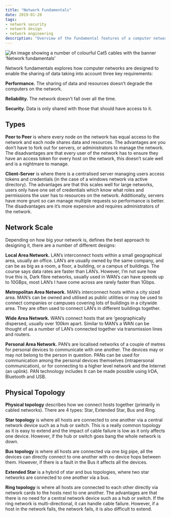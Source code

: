 ```yaml
---
title: "Network Fundamentals"
date: 2019-01-28
tags:
- network security
- network design
- network engineering
description: "Overview of the fundamental features of a computer network."
---
```

![](/images/network_fundamentals.jpg "An image showing a number of colourful Cat5 cables with the banner ‘Network fundamentals’")

Network fundamentals explores how computer networks are designed to enable the sharing of data taking into account three key requirements:

**Performance.** The sharing of data and resources doesn’t degrade the computers on the network.

**Reliability.** The network doesn’t fall over all the time.

**Security.** Data is only shared with those that should have access to it.

## Types

**Peer to Peer** is where every node on the network has equal access to the network and each node shares data and resources. The advantages are you don’t have to fork out for servers, or administrators to manage the network. The disadvantages are that every user of the network has to ensure they have an access token for every host on the network, this doesn’t scale well and is a nightmare to manage.

**Client-Server** is where there is a centralised server managing users access tokens and credentials (in the case of a windows network via active directory). The advantages are that this scales well for large networks, users only have one set of credentials which know what roles and permissions the user has to resources on the network. Additionally, servers have more grunt so can manage multiple requests so performance is better. The disadvantages are it’s more expensive and requires administrators of the network.

## Network Scale

Depending on how big your network is, defines the best approach to designing it, there are a number of different designs:

**Local Area Network.** LAN’s interconnect hosts within a small geographical area, usually an office. LAN’s are usually owned by the same company, and can be as big as a room, a floor, a building, or a campus of buildings. The course says data rates are faster than LAN’s. However, I’m not sure how true this is, Dark fibre networks, usually used in WAN’s can have speeds up to 10GBps, most LAN’s I have come across are rarely faster than 1Gbps.

**Metropolitan Area Network.** MAN’s interconnect hosts within a city sized area. MAN’s can be owned and utilised as public utilities or may be used to connect companies or campuses covering lots of buildings in a citywide area. They are often used to connect LAN’s in different buildings together.

**Wide Area Network.** WAN’s connect hosts that are ‘geographically dispersed, usually over 100km apart. Similar to MAN’s a WAN can be thought of as a number of LAN’s connected together via transmission lines and routers.

**Personal Area Network.** PAN’s are localised networks of a couple of metres for personal devices to communicate with one another. The devices may or may not belong to the person in question. PANs can be used for communication among the personal devices themselves (intrapersonal communication), or for connecting to a higher level network and the Internet (an uplink). PAN technology includes It can be made possible using IrDA, Bluetooth and USB.

## Physical Topology

**Physical topology** describes how we connect hosts together (primarily in cabled networks). There are 4 types: Star, Extended Star, Bus and Ring.

**Star topology** is where all hosts are connected to one another via a central network device such as a hub or switch. This is a really common topology as it is easy to extend and the impact of cable failure is low as it only affects one device. However, if the hub or switch goes bang the whole network is down.

**Bus topology** is where all hosts are connected via one big pipe, all the devices can directly connect to one another with no device hops between them. However, if there is a fault in the Bus it affects all the devices.

**Extended Star** is a hybrid of star and bus topologies, where two star networks are connected to one another via a bus.

**Ring topology** is where all hosts are connected to each other directly via network cards to the hosts next to one another. The advantages are that there is no need for a central network device such as a hub or switch. If the ring network is multi-directional, it can handle cable failure. However, if a host in the network fails, the network fails, it is also difficult to extend.